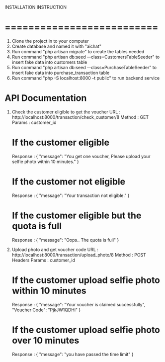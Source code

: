 INSTALLATION INSTRUCTION
# ==========================

1. Clone the project in to your computer
2. Create database and named it with "aichat"
3. Run command "php artisan migrate" to create the tables needed
4. Run command "php artisan db:seed --class=CustomersTableSeeder" to insert fake data into customers table
5. Run command "php artisan db:seed --class=PurchaseTableSeeder" to insert fake data into purchase_transaction table
6. Run command "php -S localhost:8000 -t public" to run backend service


API Documentation
===========================
1. Check the customer eligible to get the voucher
    URL : http://localhost:8000/transaction/check_customer/8
    Method : GET
    Params : customer_id
    
    If the customer eligible
    ===========================
    Response : 
    {
        "message": "You get one voucher, Please upload your selfie photo within 10 minutes."
    }

    If the customer not eligible
    ===========================
    Response : 
    {
        "message": "Your transaction not eligible."
    }

    If the customer eligible but the quota is full
    ===========================
    Response : 
    {
        "message": "Oops.. The quota is full"
    }

2. Upload photo and get voucher code
    URL : http://localhost:8000/transaction/upload_photo/8
    Method : POST
    Headers Params : customer_id

    If the customer upload selfie photo within 10 minutes
    ===========================
    Response : 
    {
        "message": "Your voucher is claimed successfully",
        "Voucher Code": "PjkJW1QDHi"
    }

    If the customer upload selfie photo over 10 minutes
    ===========================
    Response : 
    {
        "message": "you have passed the time limit"
    }
